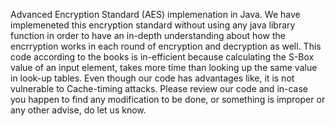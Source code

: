 Advanced Encryption Standard (AES) implemenation in Java. We have implemeneted this encryption standard without using any java library function in order to have an in-depth understanding about how the encrryption works in each round of encryption and decryption as well.
This code according to the books is in-efficient because calculating the S-Box value of an input element, takes more time than looking up the same value in look-up tables. Even though our code has advantages like, it is not vulnerable to Cache-timing attacks.
Please review our code and in-case you happen to find any modification to be done, or something is improper or any other advise, do let us know.
